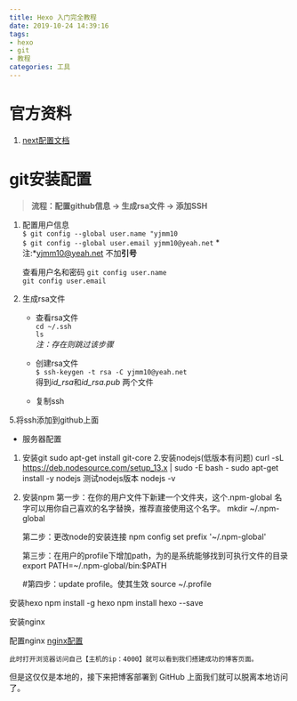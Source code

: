 ```yaml
---
title: Hexo 入门完全教程
date: 2019-10-24 14:39:16
tags:
- hexo
- git
- 教程
categories: 工具
---
```


# 官方资料
1. [next配置文档](https://theme-next.iissnan.com/getting-started.html)

# git安装配置
> **流程：配置github信息 -> 生成rsa文件 -> 添加SSH**   
> 
1. 配置用户信息  
    `$ git config --global user.name "yjmm10`  
    `$ git config --global user.email yjmm10@yeah.net`
*注:*yjmm10@yeah.net 不加**引号**

   查看用户名和密码
    `git config user.name`     
    `git config user.email`   

2. 生成rsa文件  
   - 查看rsa文件  
        `cd ~/.ssh`   
        `ls`   
    *注：存在则跳过该步骤*
   - 创建rsa文件   
        `$ ssh-keygen -t rsa -C yjmm10@yeah.net`  
        得到*id_rsa*和*id_rsa.pub*  两个文件

   - 复制ssh

5.将ssh添加到github上面




- 服务器配置
1. 安装git 
   sudo apt-get install git-core
2.安装nodejs(低版本有问题)
    curl -sL https://deb.nodesource.com/setup_13.x | sudo -E bash -
    sudo apt-get install -y nodejs
    测试nodejs版本
    nodejs -v
3. 安装npm
    第一步：在你的用户文件下新建一个文件夹，这个.npm-global 名字可以用你自己喜欢的名字替换，推荐直接使用这个名字。
    mkdir ~/.npm-global

    第二步：更改node的安装连接
    npm config set prefix '~/.npm-global'

    第三步：在用户的profile下增加path，为的是系统能够找到可执行文件的目录
    export PATH=~/.npm-global/bin:$PATH

    #第四步：update profile。使其生效
    source ~/.profile

安装hexo
    npm install -g hexo
    npm install hexo --save

安装nginx

配置nginx
[nginx配置](http://zyy1217.com/2018/10/01/%E4%BD%BF%E7%94%A8Git%E9%83%A8%E7%BD%B2Hexo%E5%8D%9A%E5%AE%A2%E5%88%B0Ubuntu%E6%9C%8D%E5%8A%A1%E5%99%A8/)


    此时打开浏览器访问自己【主机的ip：4000】就可以看到我们搭建成功的博客页面。

但是这仅仅是本地的，接下来把博客部署到 GitHub 上面我们就可以脱离本地访问了。
   

   
